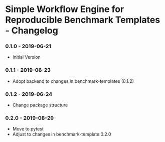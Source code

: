 # Simple Workflow Engine for Reproducible Benchmark Templates - Changelog

### 0.1.0 - 2019-06-21

* Initial Version


### 0.1.1 - 2019-06-23

* Adopt backend to changes in benchmark-templates (0.1.2)


### 0.1.2 - 2019-06-24

* Change package structure


### 0.2.0 - 2019-08-29

* Move to pytest
* Adjust to changes in benchmark-template 0.2.0
